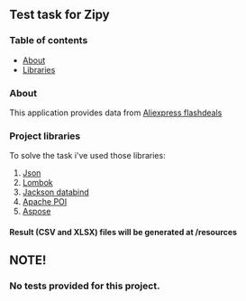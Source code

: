 ## Test task for Zipy

### Table of contents
- [About](#about)
- [Libraries](#project-libraries)

### About

This application provides data from [Aliexpress flashdeals](https://flashdeals.aliexpress.com/en.htm?)


### Project libraries 

To solve the task i've used those libraries:

1. [Json](https://mvnrepository.com/artifact/org.json/json)
2. [Lombok](https://mvnrepository.com/artifact/org.projectlombok/lombok)
3. [Jackson databind](https://mvnrepository.com/artifact/com.fasterxml.jackson.core/jackson-databind)
4. [Apache POI](https://mvnrepository.com/artifact/org.apache.poi/poi)
5. [Aspose](https://ru.products.aspose.com/cells/net)



#### Result (CSV and XLSX) files will be generated at /resources


## NOTE! 
### No tests provided for this project.
